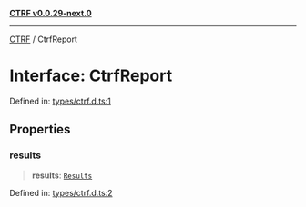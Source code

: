 [**CTRF v0.0.29-next.0**](../README.md)

***

[CTRF](../README.md) / CtrfReport

# Interface: CtrfReport

Defined in: [types/ctrf.d.ts:1](https://github.com/ctrf-io/slack-ctrf/blob/main/src/types/ctrf.d.ts#L1)

## Properties

### results

> **results**: [`Results`](Results.md)

Defined in: [types/ctrf.d.ts:2](https://github.com/ctrf-io/slack-ctrf/blob/main/src/types/ctrf.d.ts#L2)
